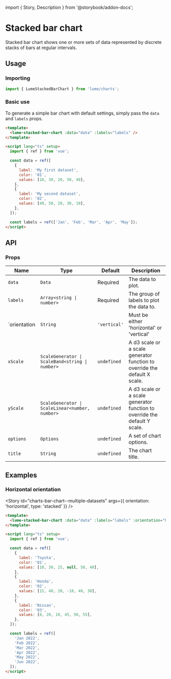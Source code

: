 import { Story, Description } from '@storybook/addon-docs';

# Stacked bar chart

Stacked bar chart shows one or more sets of data represented by discrete stacks of bars at regular intervals.

<Story id="charts-bar-chart--multiple-datasets" />

## Usage

### Importing

```ts
import { LumeStackedBarChart } from 'lume/charts';
```

### Basic use

To generate a simple bar chart with default settings, simply pass the `data` and `labels` props.

```html
<template>
  <lume-stacked-bar-chart :data="data" :labels="labels" />
</template>

<script lang="ts" setup>
  import { ref } from 'vue';

  const data = ref([
    {
      label: 'My first dataset',
      color: '01',
      values: [10, 30, 20, 50, 40],
    },
    {
      label: 'My second dataset',
      color: '02',
      values: [40, 50, 20, 30, 10],
    },
  ]);

  const labels = ref(['Jan', 'Feb', 'Mar', 'Apr', 'May']);
</script>
```

## API

### Props

| Name          | Type                                            | Default         | Description                                                               |
| ------------- | ----------------------------------------------- | --------------- | ------------------------------------------------------------------------- |
| `data`        | `Data`                                          | Required        | The data to plot.                           |
| `labels`      | `Array<string \| number>`                       | Required        | The group of labels to plot the data to.                                  |
| `orientation  | `String`                                        | `'vertical'`    | Must be either 'horizontal' or 'vertical'                                 |
| `xScale`      | `ScaleGenerator \| ScaleBand<string \| number>` | `undefined`     | A d3 scale or a scale generator function to override the default X scale. |
| `yScale`      | `ScaleGenerator \| ScaleLinear<number, number>` | `undefined`     | A d3 scale or a scale generator function to override the default Y scale. |
| `options`     | `Options`                                       | `undefined`     | A set of chart options.                                                   |
| `title`       | `String`                                        | `undefined`     | The chart title.                                                          |

## Examples

### Horizontal orientation

<Story
  id="charts-bar-chart--multiple-datasets"
  args={{ orientation: 'horizontal', type: 'stacked' }}
/>

```html
<template>
  <lume-stacked-bar-chart :data="data" :labels="labels" :orientation="horizontal" />
</template>

<script lang="ts" setup>
  import { ref } from 'vue';

  const data = ref([
    {
      label: 'Toyota',
      color: '01',
      values: [10, 30, 25, null, 50, 40],
    },
    {
      label: 'Honda',
      color: '02',
      values: [15, 40, 20, -10, 40, 30],
    },
    {
      label: 'Nissan',
      color: '03',
      values: [8, 20, 10, 45, 50, 55],
    },
  ]);

  const labels = ref([
    'Jan 2022',
    'Feb 2022',
    'Mar 2022',
    'Apr 2022',
    'May 2022',
    'Jun 2022',
  ]);
</script>
```
